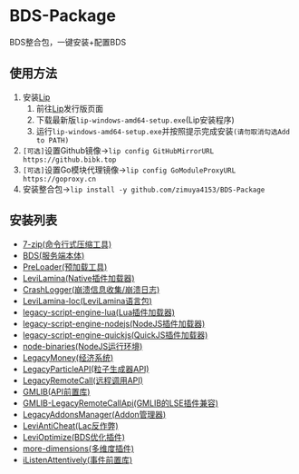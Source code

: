 # BDS-Package
BDS整合包，一键安装+配置BDS

## 使用方法
1. 安装[Lip](https://github.com/futrime/lip/releases)
   1. 前往[Lip](https://github.com/futrime/lip/releases)发行版页面
   2. 下载最新版`lip-windows-amd64-setup.exe`(Lip安装程序)
   3. 运行`lip-windows-amd64-setup.exe`并按照提示完成安装`(请勿取消勾选Add to PATH)`
2. `[可选]`设置Github镜像→`lip config GitHubMirrorURL https://github.bibk.top`
3. `[可选]`设置Go模块代理镜像→`lip config GoModuleProxyURL https://goproxy.cn`
4. 安装整合包→`lip install -y github.com/zimuya4153/BDS-Package`

## 安装列表
- [7-zip(命令行式压缩工具)](https://gitea.litebds.com/ShrBox/7-zip)
- [BDS(服务端本体)](ithub.com/LiteLDev/bds)
- [PreLoader(预加载工具)](https://github.com/LiteLDev/PeEditor)
- [LeviLamina(Native插件加载器)](https://github.com/LiteLDev/LeviLamina)
- [CrashLogger(崩溃信息收集/崩溃日志)](https://github.com/LiteLDev/CrashLogger)
- [LeviLamina-loc(LeviLamina语言包)](https://github.com/LiteLDev/levilamina-loc)
- [legacy-script-engine-lua(Lua插件加载器)](https://gitea.litebds.com/LiteLDev/legacy-script-engine-lua)
- [legacy-script-engine-nodejs(NodeJS插件加载器)](https://gitea.litebds.com/LiteLDev/legacy-script-engine-nodejs)
- [legacy-script-engine-quickjs(QuickJS插件加载器)](https://gitea.litebds.com/LiteLDev/legacy-script-engine-quickjs)
- [node-binaries(NodeJS运行环境)](https://gitea.litebds.com/LiteLDev/node-binaries)
- [LegacyMoney(经济系统)](https://github.com/LiteLDev/LegacyMoney)
- [LegacyParticleAPI(粒子生成器API)](https://github.com/LiteLDev/LegacyParticleAPI)
- [LegacyRemoteCall(远程调用API)](https://github.com/LiteLDev/LegacyRemoteCall)
- [GMLIB(API前置库)](https://github.com/GroupMountain/GMLIB)
- [GMLIB-LegacyRemoteCallApi(GMLIB的LSE插件兼容)](https://github.com/GroupMountain/GMLIB-LegacyRemoteCallApi)
- [LegacyAddonsManager(Addon管理器)](https://github.com/LiteLDev/LegacyAddonsManager)
- [LeviAntiCheat(Lac反作弊)](https://github.com/LiteLDev/LeviAntiCheat)
- [LeviOptimize(BDS优化插件)](https://github.com/LiteLDev/LeviOptimize)
- [more-dimensions(多维度插件)](https://github.com/LiteLDev/MoreDimensions)
- [iListenAttentively(事件前置库)](https://github.com/MiracleForest/iListenAttentively)